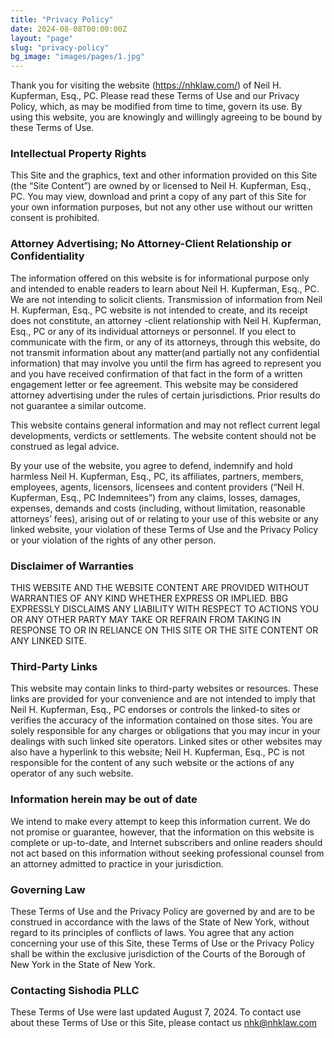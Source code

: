 ```yaml
---
title: "Privacy Policy"
date: 2024-08-08T00:00:00Z
layout: "page"
slug: "privacy-policy"
bg_image: "images/pages/1.jpg"
---
```


Thank you for visiting the website (https://nhklaw.com/) of Neil H. Kupferman, Esq., PC. Please read these Terms of Use and our Privacy Policy, which, as may be modified from time to time, govern its use. By using this website, you are knowingly and willingly agreeing to be bound by these Terms of Use.

### Intellectual Property Rights

This Site and the graphics, text and other information provided on this Site (the “Site Content”) are owned by or licensed to Neil H. Kupferman, Esq., PC. You may view, download and print a copy of any part of this Site for your own information purposes, but not any other use without our written consent is prohibited.

### Attorney Advertising; No Attorney-Client Relationship or Confidentiality
The information offered on this website is for informational purpose only and intended to enable readers to learn about Neil H. Kupferman, Esq., PC. We are not intending to solicit clients. Transmission of information from Neil H. Kupferman, Esq., PC website is not intended to create, and its receipt does not constitute, an attorney -client relationship with Neil H. Kupferman, Esq., PC or any of its individual attorneys or personnel. If you elect to communicate with the firm, or any of its attorneys, through this website, do not transmit information about any matter(and partially not any confidential information) that may involve you until the firm has agreed to represent you and you have received confirmation of that fact in the form of a written engagement letter or fee agreement. This website may be considered attorney advertising under the rules of certain jurisdictions. Prior results do not guarantee a similar outcome.

This website contains general information and may not reflect current legal developments, verdicts or settlements. The website content should not be construed as legal advice.

By your use of the website, you agree to defend, indemnify and hold harmless Neil H. Kupferman, Esq., PC, its affiliates, partners, members, employees, agents, licensors, licensees and content providers (“Neil H. Kupferman, Esq., PC Indemnitees”) from any claims, losses, damages, expenses, demands and costs (including, without limitation, reasonable attorneys’ fees), arising out of or relating to your use of this website or any linked website, your violation of these Terms of Use and the Privacy Policy or your violation of the rights of any other person.

### Disclaimer of Warranties
THIS WEBSITE AND THE WEBSITE CONTENT ARE PROVIDED WITHOUT WARRANTIES OF ANY KIND WHETHER EXPRESS OR IMPLIED. BBG EXPRESSLY DISCLAIMS ANY LIABILITY WITH RESPECT TO ACTIONS YOU OR ANY OTHER PARTY MAY TAKE OR REFRAIN FROM TAKING IN RESPONSE TO OR IN RELIANCE ON THIS SITE OR THE SITE CONTENT OR ANY LINKED SITE.

### Third-Party Links
This website may contain links to third-party websites or resources. These links are provided for your convenience and are not intended to imply that Neil H. Kupferman, Esq., PC endorses or controls the linked-to sites or verifies the accuracy of the information contained on those sites. You are solely responsible for any charges or obligations that you may incur in your dealings with such linked site operators. Linked sites or other websites may also have a hyperlink to this website; Neil H. Kupferman, Esq., PC is not responsible for the content of any such website or the actions of any operator of any such website.

### Information herein may be out of date
We intend to make every attempt to keep this information current. We do not promise or guarantee, however, that the information on this website is complete or up-to-date, and Internet subscribers and online readers should not act based on this information without seeking professional counsel from an attorney admitted to practice in your jurisdiction.

### Governing Law
These Terms of Use and the Privacy Policy are governed by and are to be construed in accordance with the laws of the State of New York, without regard to its principles of conflicts of laws. You agree that any action concerning your use of this Site, these Terms of Use or the Privacy Policy shall be within the exclusive jurisdiction of the Courts of the Borough of New York in the State of New York.

### Contacting Sishodia PLLC
These Terms of Use were last updated August 7, 2024. To contact use about these Terms of Use or this Site, please contact us nhk@nhklaw.com
